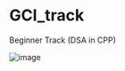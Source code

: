 # GCI_track
 Beginner Track (DSA in CPP)

![image](https://user-images.githubusercontent.com/97344852/184403201-6aa4b074-7df4-4c75-b3e5-78d9dbb0e8ef.png)
